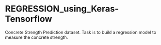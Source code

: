 # REGRESSION_using_Keras-Tensorflow
Concrete Strength Prediction dataset. Task is to build a regression model to measure the concrete strength.
